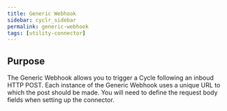 ```yaml
---
title: Generic Webhook
sidebar: cyclr_sidebar
permalink: generic-webhook
tags: [utility-connector]
---
```


## Purpose

The Generic Webhook allows you to trigger a Cycle following an inboud HTTP POST.  Each instance of the Generic Webhook uses a unique URL to which the post should be made.  You will need to define the request body fields when setting up the connector.
